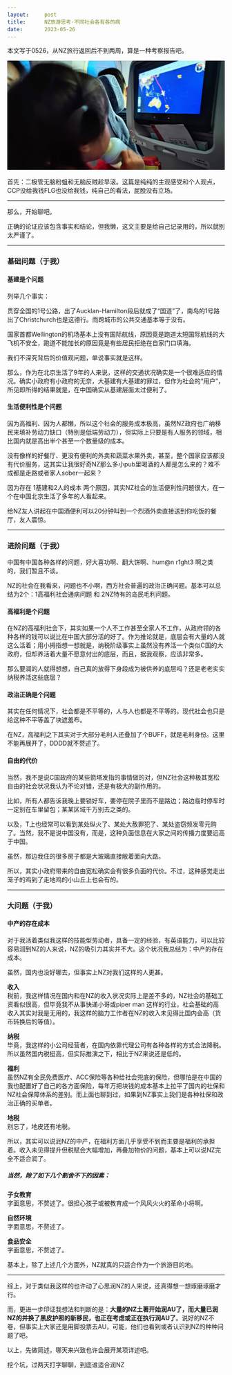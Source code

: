 ```yaml
---
layout:     post
title:      NZ旅游思考·不同社会各有各的病
date:       2023-05-26
---
```

本文写于0526，从NZ旅行返回后不到两周，算是一种考察报告吧。

![NZ的思考](/images/202305/nz-thinking.jpg)

首先：二极管无脑粉蛆和无脑反贼趁早滚。这篇是纯纯的主观感受和个人观点，CCP没给我钱FLG也没给我钱，纯自己的看法，屁股没有立场。

---

那么，开始聊吧。

正确的论证应该包含事实和结论，但我懒，这文主要是给自己记录用的，所以就别太严谨了。

---
### 基础问题（于我）

#### 基建是个问题

列举几个事实：

贯穿全国的1号公路，出了Aucklan-Hamilton段后就成了“国道”了，南岛的1号路出了Christchurch也是这德行。而跨城市的公共交通基本等于没有。

国家首都Wellington的机场基本上没有国际航线，原因竟是跑道太短国际航线的大飞机不安全，跑道不能加长的原因竟是有些居民拒绝在自家门口填海。

我们不深究背后的价值观问题，单说事实就是这样。

那么，作为在北京生活了9年的人来说，这样的交通状况确实是一个很难适应的情况。确实小政府有小政府的无奈，大基建有大基建的罪过，但作为社会的“用户”，所见即所得的结果就是，在中国确实从基建层面太过便利了。

#### 生活便利性是个问题

因为高福利、因为人都懒，所以这个社会的服务成本极高，虽然NZ政府也广纳移民来填补劳动力缺口（特别是低端劳动力），但实际上只要是有人服务的领域，相比国内就是高出半个甚至一个数量级的成本。

没有像样的好餐厅、更没有便利的外卖和蔬菜水果外卖，甚至，整个国家应该都没有代价服务，这其实让我很好奇NZ那么多小pub里喝酒的人都是怎么来的？难不成都是走路或者家人sober一起来？

因为存在 1基建和2人的成本 两个原因，其实NZ社会的生活便利性问题很大，在一个在中国北京生活了多年的人看起来。

给NZ友人讲起在中国酒便利可以20分钟叫到一个烈酒外卖直接送到你吃饭的餐厅，友人震惊。

---
### 进阶问题（于我）


中国有中国各种各样的问题，好大喜功啊、翻大饼啊、hum@n r1ght3 啊之类的，我们暂且不谈。

NZ的社会在我看来，问题也不小啊，西方社会普遍的政治正确问题。基本可以总结为2个：1高福利社会通病问题 和 2NZ特有的岛民毛利问题。

#### 高福利是个问题

在NZ的高福利社会下，其实如果一个人不工作甚至全家人不工作，从政府领的各种各样的钱可以说比在中国大部分活的好了。作为推论就是，底层会有大量的人就这么活着；用小拇指想一想就是，纳税阶级事实上虽然没有养活一个类似C国的大政府，但却养活着大量不愿意付出的底层，而且，据我观察，应该非常多。

那么要润的人就得想想，自己真的放得下身段成为被供养的底层吗？还是老老实实纳税养活这些底层？


#### 政治正确是个问题

其实在任何情况下，社会都是不平等的，人与人也都是不平等的。现代社会也只是给这种不平等盖了块遮羞布。

在NZ，高福利之下其实对于大部分毛利人还叠加了个BUFF，就是毛利身份。这里不能再展开了，DDDD就不赘述了。


#### 自由的代价

当然，我不是说C国政府的某些箭塔发指的事情做的对，但NZ社会这种极其宽松自由的社会状况我认为不论对错，还是有极大的副作用的。

比如，所有人都告诉我晚上要锁好车，要停在院子里而不是路边；路边临时停车时一定别在车里留包；某某区域千万别去之类的。

以及，T上也经常可以看到某处纵火了、某处大赦罪犯了、某处盗窃频发零元购了。当然，我不是说中国没有，而是，这种负面信息在大家之间的传播力度要远高于中国。

虽然，那边我住的很多房子都是大玻璃直接敞着面向大路。

所以，其实小政府带来的自由宽松确实会有很多负面的代价。不过，这种感觉走出笼子的鸡到了走地鸡的小山丘上也会有的。

---
### 大问题（于我）

#### 中产的存在成本

对于我活着类似我这样的技能型劳动者，具备一定的经验，有英语能力，可以比较容易润到NZ的人来说，NZ的吸引力其实并不大。这个状况我总结为：中产的存在成本。

虽然，国内也没好哪去，但事实上NZ对我们这样的人更甚。

**收入**  
税前，我这样情况在国内和在NZ的收入状况实际上是差不多的，NZ社会的基础工资看似很高，但毕竟我不从事快递小哥或piper man 这样的行业，社会基础的高收入其实对我是无用的，我这样的脑力工作者在NZ的收入未见得比国内会高（货币转换后的等值）。

**纳税**  
毕竟，我这样的小公司经营者，在国内依靠代理公司有各种各样的方式合法降税。所以虽然国内税挺高，但实际推演之下，相比于NZ来说还是低的。

**福利**  
虽然NZ有全民免费医疗、ACC保险等各种给社会兜底的保险，但哪怕是在中国的我也配置好了自己的各方面保险，每年万把块钱的成本基本上拉平了国内的社保和NZ社会保障体系的差别。而上面也聊到过，如果到NZ事实上我们是各种社保和政治正确的买单者。

**地税**  
别忘了，地皮还有地税。


所以，其实可以说润NZ的中产，在福利方面几乎享受不到而主要是福利的承担着。收入未见得提升但税赋会大幅增加，再叠加物价的问题，基本上可以说NZ完全不适合润了。

##### 当然，除了如下几个割舍不下的因素：

**子女教育**  
字面意思，不赘述了。很担心孩子或被教育成一个风风火火的革命小将啊。


**自然环境**  
字面意思，不赘述了。  


**食品安全**  
字面意思，不赘述了。  

基本上，除了上述几个方面外，NZ就真的只适合作为一个旅游目的地。


---

综上，对于类似我这样的也许动了心思润NZ的人来说，还真得想一想琢磨琢磨才行。

而，更进一步印证我想法和判断的是：**大量的NZ土著开始润AU了，而大量已润NZ的并换了黑皮护照的新移民，也正在考虑或正在执行润AU了**。说好的NZ不卷，但事实上大家还是用脚投票去AU，可能，他们也看到或者认识到NZ的种种问题了吧。


以上，先做简述，哪天来兴致也许会展开某项详述吧。


挖个坑，过两天打字聊聊，到底谁适合润NZ
